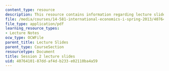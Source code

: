 ```yaml
---
content_type: resource
description: This resource contains information regarding lecture slide 2.
file: /media/courses/14-581-international-economics-i-spring-2013/4076410187ddaf4db233e02110ba4a59_MIT14_581S13_Lecslides2.pdf
file_type: application/pdf
learning_resource_types:
- Lecture Notes
ocw_type: OCWFile
parent_title: Lecture Slides
parent_type: CourseSection
resourcetype: Document
title: Session 2 lecture slides
uid: 40764101-87dd-af4d-b233-e02110ba4a59
---
```

